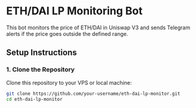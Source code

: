 # ETH/DAI LP Monitoring Bot

This bot monitors the price of ETH/DAI in Uniswap V3 and sends Telegram alerts if the price goes outside the defined range.

## Setup Instructions

### 1. Clone the Repository

Clone this repository to your VPS or local machine:

```bash
git clone https://github.com/your-username/eth-dai-lp-monitor.git
cd eth-dai-lp-monitor
